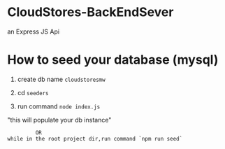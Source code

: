 # CloudStores-BackEndSever
an Express JS Api

# How to seed your database (mysql)
1. create db name `cloudstoresmw`

2. cd `seeders`

3. run command `node index.js`

"this will populate your db instance"
             
             OR
    while in the root project dir,run command `npm run seed`